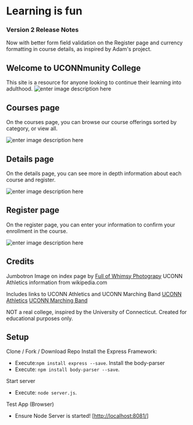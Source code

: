 
# Learning is fun

### Version 2 Release Notes
Now with better form field validation on the Register page and currency formatting in course details, as inspired by Adam's project.
  

## Welcome to UCONNmunity College
This site is a resource for anyone looking to continue their learning into adulthood.
  ![enter image description here](https://lh3.googleusercontent.com/J8kQwWZbe0DbEUrOHJNeSFVG3DzuGaSQa9Ffuk5bzfGZhQGWPQ56Yv6RRd8vFINDLpXm2V85AyY "Home Page")




## Courses page

On the courses page, you can browse our course offerings sorted by category, or view all.

![enter image description here](https://lh3.googleusercontent.com/JdMZ0r_MkZ7801YccKqKlhRN6twjCzQIROrN-9xXLrIytMG0K_ZRjFEtTqyypy-N-2Xglxp7Vxc "Browse Courses Page")

## Details page

On the details page, you can see more in depth information about each course and register.

![enter image description here](https://lh3.googleusercontent.com/ytt0Dp1DivmFW4PNnxYYCXVfSg6mk3X-tdTRWwdFbtj4D5TxZKpzuGNpOAhgnHkXmgQgd4OCjWg "Course Details")

## Register page

 On the register page, you can enter your information to confirm your enrollment in the course.

  ![enter image description here](https://lh3.googleusercontent.com/aG_mfMVuLI3-6Lb_h_N7eNIVeTqtIk9pLQVYoZuT_qEiF3DmG3r0sObiDbKJbI82bSvHwmN0GWc "Register for a course")
  

## Credits
Jumbotron Image on index page by [Full of Whimsy Photograpy](https://fullofwhimsy.com/)
UCONN Athletics information from wikipedia.com

Includes links to UCONN Athletics and UCONN Marching Band
[UCONN Athletics](https://uconnhuskies.com/)
[UCONN Marching Band]([http://uconnband.org/])

NOT a real college, inspired by the University of Connecticut. Created for educational purposes only.

## Setup

Clone / Fork / Download Repo 
Install the Express Framework: 
- Execute:`npm install express --save`.
Install the body-parser
- Execute: `npm install body-parser --save`.


Start server
- Execute: `node server.js`.


Test App (Browser)
-   Ensure Node Server is started!
[[http://localhost:8081/](http://localhost:8081/)]
